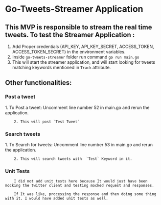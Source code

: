 <h1>Go-Tweets-Streamer Application</h1>

<h2>This MVP is responsible to stream the real time tweets. To test the Streamer Application : </h2>

1. Add Proper credentials (API_KEY, API_KEY_SECRET, ACCESS_TOKEN, ACCESS_TOKEN_SECRET) in the environment variables.
2. Inside `go-tweets-streamer` folder run command `go run main.go`
3. This will start the streamer application, and will start looking for tweets matching keywords mentioned in `Track` attribute.

<h2>Other functionalities:</h2>

<h3>Post a tweet</h3>
        1. To Post a tweet: Uncomment line number 52 in main.go and rerun the application.

        2. This will post `Test Tweet`

<h3>Search tweets</h3>
        1. To Search for tweets: Uncomment line number 53 in main.go and rerun the application.

        2. This will search tweets with  `Test` Keyword in it.   
        
<h3> Unit Tests </h3>

        I did not add unit tests here because It would just have been mocking the twitter client and testing mocked request and responses.

        If It was like, processing the response and then doing some thing with it. I would have added unit tests as well.
